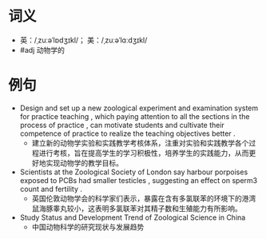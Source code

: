 # 词义
- 英：/ˌzuːəˈlɒdʒɪkl/； 美：/ˌzuːəˈlɑːdʒɪkl/
- #adj 动物学的
# 例句
- Design and set up a new zoological experiment and examination system for practice teaching , which paying attention to all the sections in the process of practice , can motivate students and cultivate their competence of practice to realize the teaching objectives better .
	- 建立新的动物学实验和实践教学考核体系，注重对实验和实践教学各个过程进行考核，旨在提高学生的学习积极性，培养学生的实践能力，从而更好地实现动物学的教学目标。
- Scientists at the Zoological Society of London say harbour porpoises exposed to PCBs had smaller testicles , suggesting an effect on sperm3 count and fertility .
	- 英国伦敦动物学会的科学家们表示，暴露在含有多氯联苯的环境下的港湾鼠海豚睾丸较小，这表明多氯联苯对其精子数和生殖能力有所影响。
- Study Status and Development Trend of Zoological Science in China
	- 中国动物科学的研究现状与发展趋势
